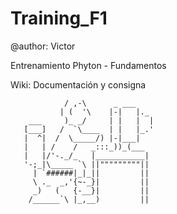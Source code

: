 Training_F1
===========
@author: Victor

Entrenamiento Phyton - Fundamentos

Wiki: Documentación y consigna



                / ,-\      _ ___
               | (  '\    |-|   |._
        ___     )_ _/     | |   |  |
       [___]   /  `\____  | |   |_.'
       |  ^|  /  \_____/) |-|___|
       |   | /    /   _:::_))_(___
       |   |/'-._/_   |___________|
       '-;_|\_____ `\ ||"""""""""||
         | `######|_|_||         ||
         \ ._  _,'{~-_}|         ||
         _)   (   {-__}|         ||
        /______`\ |_,__)         ||

